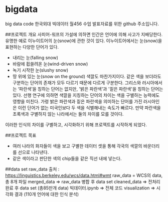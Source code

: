 # bigdata
big data code
한국외대 빅데이터 월456 수업 발표자료를 위한 github 주소입니다.

##프로젝트 개요
사피어-워프의 가설에 의하면 인간은 언어에 의해 사고가 지배당한다.
유명한 예로 이누이트어의 눈(snow)에 관한 것이 있다.
이누이트어에서는 눈(snow)을 표현하는 다양한 단어가 있다.
- 내리는 눈(falling snow)
- 바람에 휩쓸려온 눈(wind-driven snow)
- 녹기 시작한 눈(slushy snow)
- 땅 위에 있는 눈(snow on the ground)
색깔도 마찬가지이다. 같은 색을 보더라도 구분하는 단어의 존재가 모두 다르기 때문에 다르게 구분한다.
그리스와 러시아에서는 ‘파란색’을 칭하는 단어는 없지만, '밝은 파란색'과 '짙은 파란색'을 칭하는 단어는 있다.
선행 연구에 의하면 색깔을 지칭하는 단어의 차이는 색을 구별하는 능력에도 영향을 미친다. 가령 밝은 파란색과 짙은 파란색을 의미하는 단어를 가진 러시아인은 이런 단어가 없는 미국인보다 두 색을 식별해내는 속도가 빠르다.
만약 파란색을 초록색과 구별하지 않는 나라에서는 둘의 차이를 모를 것이다.

이러한 인식의 차이를 구별하고, 시각화하기 위해 프로젝트를 시작하게 되었다.

##프로젝트 목표
- 여러 나라의 화자들이 색을 보고 구별한 데이터 셋을 통해 각국의 색깔의 바운더리를 선으로 나타낸다.
- 같은 색이라고 판단한 색의 chip들을 같은 직선 내에 넣는다.

##data set
raw_data 출처 : https://linguistics.berkeley.edu/wcs/data.html#wmt 
raw_data = WCS의 data, 총 8개 파일 
merged_data => raw_data 병합 후 data set
cleaned_data => 전처리 완료 후 data set (총85만개 data)
빅데이터.ipynb => 전체 코드 
visualization => 시각화 결과 (110개 언어에 대한 인식 분석)
